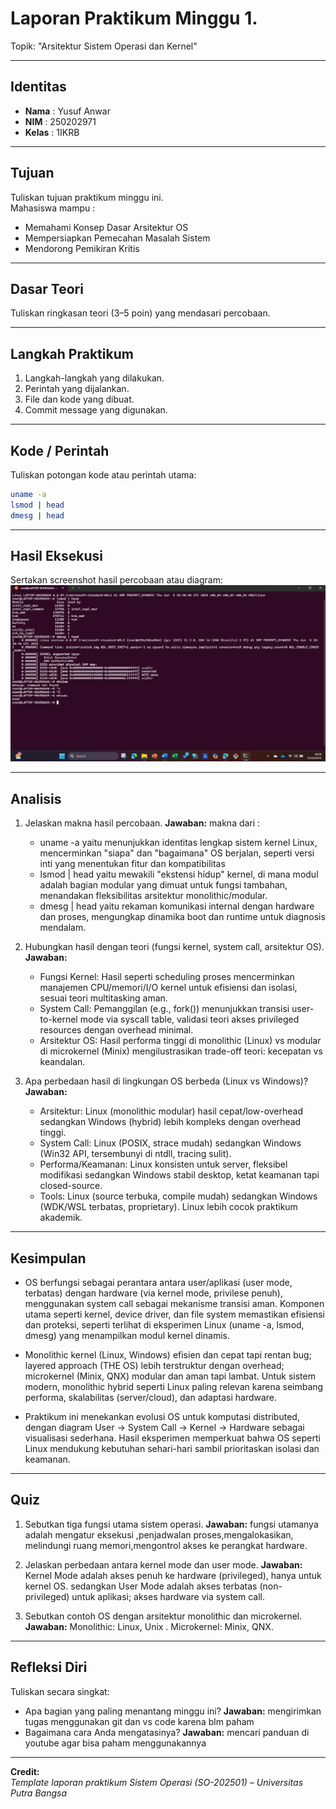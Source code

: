 
# Laporan Praktikum Minggu 1.
Topik: "Arsitektur Sistem Operasi dan Kernel"

---

## Identitas
- **Nama**  : Yusuf Anwar  
- **NIM**   : 250202971  
- **Kelas** : 1IKRB

---

## Tujuan
Tuliskan tujuan praktikum minggu ini.  
Mahasiswa mampu :
- Memahami Konsep Dasar Arsitektur OS
- Mempersiapkan Pemecahan Masalah Sistem
- Mendorong Pemikiran Kritis
---

## Dasar Teori
Tuliskan ringkasan teori (3–5 poin) yang mendasari percobaan.

---

## Langkah Praktikum
1. Langkah-langkah yang dilakukan.  
2. Perintah yang dijalankan.  
3. File dan kode yang dibuat.  
4. Commit message yang digunakan.

---

## Kode / Perintah
Tuliskan potongan kode atau perintah utama:
```bash
uname -a
lsmod | head
dmesg | head
```

---

## Hasil Eksekusi
Sertakan screenshot hasil percobaan atau diagram:
![alt text](<screenshots/Screenshot 2025-10-11 200914.png>)

---

## Analisis
1. Jelaskan makna hasil percobaan.
  **Jawaban:** makna dari :
   - uname -a yaitu menunjukkan identitas lengkap sistem kernel Linux, mencerminkan "siapa" dan "bagaimana" OS berjalan, seperti versi inti yang menentukan fitur dan kompatibilitas
   - lsmod | head yaitu mewakili "ekstensi hidup" kernel, di mana modul adalah bagian modular yang dimuat untuk fungsi tambahan, menandakan fleksibilitas arsitektur monolithic/modular.
   - dmesg | head yaitu rekaman komunikasi internal dengan hardware dan proses, mengungkap dinamika boot dan runtime untuk diagnosis mendalam.
  
2. Hubungkan hasil dengan teori (fungsi kernel, system call, arsitektur OS).
   **Jawaban:**
   - Fungsi Kernel: Hasil seperti scheduling proses mencerminkan manajemen CPU/memori/I/O kernel untuk efisiensi dan isolasi, sesuai teori multitasking aman.
   - System Call: Pemanggilan (e.g., fork()) menunjukkan transisi user-to-kernel mode via syscall table, validasi teori akses privileged resources dengan overhead minimal.
   - Arsitektur OS: Hasil performa tinggi di monolithic (Linux) vs modular di microkernel (Minix) mengilustrasikan trade-off teori: kecepatan vs keandalan.
3. Apa perbedaan hasil di lingkungan OS berbeda (Linux vs Windows)?
  **Jawaban:**
   - Arsitektur: Linux (monolithic modular) hasil cepat/low-overhead sedangkan Windows (hybrid) lebih kompleks dengan overhead tinggi.
   - System Call: Linux (POSIX, strace mudah) sedangkan Windows (Win32 API, tersembunyi di ntdll, tracing sulit).
   - Performa/Keamanan: Linux konsisten untuk server, fleksibel modifikasi sedangkan Windows stabil desktop, ketat keamanan tapi closed-source.
   - Tools: Linux (source terbuka, compile mudah) sedangkan Windows (WDK/WSL terbatas, proprietary). Linux lebih cocok praktikum akademik.
---

## Kesimpulan
   - OS berfungsi sebagai perantara antara user/aplikasi (user mode, terbatas) dengan hardware (via kernel mode, privilese penuh), menggunakan system call sebagai mekanisme transisi aman. Komponen utama seperti kernel, device driver, dan file system memastikan efisiensi dan proteksi, seperti terlihat di eksperimen Linux (uname -a, lsmod, dmesg) yang menampilkan modul kernel dinamis.

   - Monolithic kernel (Linux, Windows) efisien dan cepat tapi rentan bug; layered approach (THE OS) lebih terstruktur dengan overhead; microkernel (Minix, QNX) modular dan aman tapi lambat. Untuk sistem modern, monolithic hybrid seperti Linux paling relevan karena seimbang performa, skalabilitas (server/cloud), dan adaptasi hardware.

   - Praktikum ini menekankan evolusi OS untuk komputasi distributed, dengan diagram User → System Call → Kernel → Hardware sebagai visualisasi sederhana. Hasil eksperimen memperkuat bahwa OS seperti Linux mendukung kebutuhan sehari-hari sambil prioritaskan isolasi dan keamanan.

---

## Quiz
1. Sebutkan tiga fungsi utama sistem operasi. 
   **Jawaban:** fungsi utamanya adalah mengatur eksekusi ,penjadwalan proses,mengalokasikan, melindungi ruang memori,mengontrol akses ke perangkat hardware.
2. Jelaskan perbedaan antara kernel mode dan user mode. 
   **Jawaban:**  Kernel Mode adalah akses penuh ke hardware (privileged), hanya untuk kernel OS. sedangkan User Mode adalah akses terbatas (non-privileged) untuk aplikasi; akses hardware via system call.

3. Sebutkan contoh OS dengan arsitektur monolithic dan microkernel. 
   **Jawaban:**  Monolithic: Linux, Unix .
Microkernel: Minix, QNX.

---

## Refleksi Diri
Tuliskan secara singkat:
- Apa bagian yang paling menantang minggu ini?
  **Jawaban:** mengirimkan tugas menggunakan git dan vs code karena blm paham  
- Bagaimana cara Anda mengatasinya?
  **Jawaban:** mencari panduan di youtube agar bisa paham menggunakannya

---

**Credit:**  
_Template laporan praktikum Sistem Operasi (SO-202501) – Universitas Putra Bangsa_
